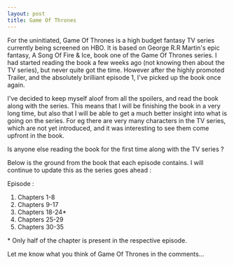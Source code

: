 ```yaml
---
layout: post
title: Game Of Thrones
---
```

For the uninitiated, Game Of Thrones is a high budget fantasy TV series currently being screened on HBO. It is based on George R.R Martin's epic fantasy, A Song Of Fire & Ice, book one of the Game Of Thrones series. 
I had started reading the book a few weeks ago (not knowing then about the TV series), but never quite got the time. However after the highly promoted Trailer, and the absolutely brilliant episode 1, I've picked up the book once again.

I've decided to keep myself aloof from all the spoilers, and read the book along with the series. This means that I will be finishing the book in a very long time, but also that I will be able to get a much better insight into what is going on the series. For eg there are very many characters in the TV series, which are not yet introduced, and it was interesting to see them come upfront in the book.

Is anyone else reading the book for the first time along with the TV series ? 

Below is the ground from the book that each episode contains. I will continue to update this as the series goes ahead :

Episode :

1. Chapters 1-8
2. Chapters 9-17
3. Chapters 18-24\*
4. Chapters 25-29
5. Chapters 30-35

\* Only half of the chapter is present in the respective episode.

Let me know what you think of Game Of Thrones in the comments...
